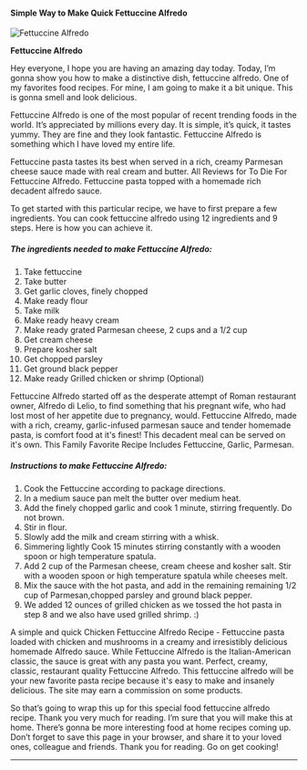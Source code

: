             

#### Simple Way to Make Quick Fettuccine Alfredo

![Fettuccine Alfredo](https://img-global.cpcdn.com/recipes/430af36794bab699/751x532cq70/fettuccine-alfredo-recipe-main-photo.jpg)

**Fettuccine Alfredo**

Hey everyone, I hope you are having an amazing day today. Today, I’m gonna show you how to make a distinctive dish, fettuccine alfredo. One of my favorites food recipes. For mine, I am going to make it a bit unique. This is gonna smell and look delicious.

Fettuccine Alfredo is one of the most popular of recent trending foods in the world. It’s appreciated by millions every day. It is simple, it’s quick, it tastes yummy. They are fine and they look fantastic. Fettuccine Alfredo is something which I have loved my entire life.

Fettuccine pasta tastes its best when served in a rich, creamy Parmesan cheese sauce made with real cream and butter. All Reviews for To Die For Fettuccine Alfredo. Fettuccine pasta topped with a homemade rich decadent alfredo sauce.

To get started with this particular recipe, we have to first prepare a few ingredients. You can cook fettuccine alfredo using 12 ingredients and 9 steps. Here is how you can achieve it.

##### The ingredients needed to make Fettuccine Alfredo:

1.  Take fettuccine
2.  Take butter
3.  Get garlic cloves, finely chopped
4.  Make ready flour
5.  Take milk
6.  Make ready heavy cream
7.  Make ready grated Parmesan cheese, 2 cups and a 1/2 cup
8.  Get cream cheese
9.  Prepare kosher salt
10.  Get chopped parsley
11.  Get ground black pepper
12.  Make ready Grilled chicken or shrimp (Optional)

Fettuccine Alfredo started off as the desperate attempt of Roman restaurant owner, Alfredo di Lelio, to find something that his pregnant wife, who had lost most of her appetite due to pregnancy, would. Fettuccine Alfredo, made with a rich, creamy, garlic-infused parmesan sauce and tender homemade pasta, is comfort food at it's finest! This decadent meal can be served on it's own. This Family Favorite Recipe Includes Fettuccine, Garlic, Parmesan.

##### Instructions to make Fettuccine Alfredo:

1.  Cook the Fettuccine according to package directions.
2.  In a medium sauce pan melt the butter over medium heat.
3.  Add the finely chopped garlic and cook 1 minute, stirring frequently. Do not brown.
4.  Stir in flour.
5.  Slowly add the milk and cream stirring with a whisk.
6.  Simmering lightly Cook 15 minutes stirring constantly with a wooden spoon or high temperature spatula.
7.  Add 2 cup of the Parmesan cheese, cream cheese and kosher salt. Stir with a wooden spoon or high temperature spatula while cheeses melt.
8.  Mix the sauce with the hot pasta, and add in the remaining remaining 1/2 cup of Parmesan,chopped parsley and ground black pepper.
9.  We added 12 ounces of grilled chicken as we tossed the hot pasta in step 8 and we also have used grilled shrimp. :)

A simple and quick Chicken Fettuccine Alfredo Recipe - Fettuccine pasta loaded with chicken and mushrooms in a creamy and irresistibly delicious homemade Alfredo sauce. While Fettuccine Alfredo is the Italian-American classic, the sauce is great with any pasta you want. Perfect, creamy, classic, restaurant quality Fettuccine Alfredo. This fettuccine alfredo will be your new favorite pasta recipe because it's easy to make and insanely delicious. The site may earn a commission on some products.

So that’s going to wrap this up for this special food fettuccine alfredo recipe. Thank you very much for reading. I’m sure that you will make this at home. There’s gonna be more interesting food at home recipes coming up. Don’t forget to save this page in your browser, and share it to your loved ones, colleague and friends. Thank you for reading. Go on get cooking!

* * *